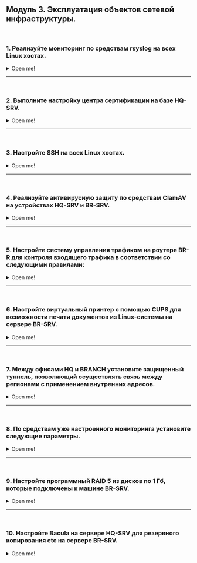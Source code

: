 
## <a id="module_3">Модуль 3. Эксплуатация объектов сетевой инфраструктуры. </a>

</br>

### <a id="module_3_1">1. Реализуйте мониторинг по средствам rsyslog на всех Linux хостах. </a>

<details> <summary> Open me! </summary>

</br>

**1.1 Составьте отчёт о том, как работает мониторинг.**

</br>

Устанавливаем пакет **rsyslog** на все тачки.

```console
apt install rsyslog-* -y
```

Также на **HQ-SRV**.

```
dnf -y install rsyslog-*
```

</br>

Во время установки пакетов везде жмем "Нет".

![изображение](./images/rsyslog-download.png)

</br>

Включаем автозапуск службы и стартуем ее.

```console
systemctl start rsyslog
systemctl enable rsyslog
```

</br>

В качестве центрального сервера, который будет принимать логи с остальных устройств, будет выступать **HQ-SRV**.

</br>

Редактируем на **HQ-SRV** файл **/etc/rsyslog.conf**.

```console
[root@hq-srv ~]# nano /etc/rsyslog.conf
```

</br>

Расскоменчиваем эти параметры.

```console
...
# provides UDP syslog reception
module(load="imudp")
input(type="imudp" port="514")

# provides TCP syslog reception
module(load="imtcp")
input(type="imtcp" port="514")
...
```

</br>

В самом конце файла пишем следующую ебанину (да, выглядит страшно, но так надо)

```console
$template RemoteLogs, "/var/log/rsyslog/%HOSTNAME%/%PROGRAMNAME%"
*.* ?RemoteLogs
& ~
```

</br>

Перезагружаем службу **rsyslog** на **HQ-SRV**.

```console
[root@hq-srv ~]# systemctl restart rsyslog
```

</br>

На всех остальных машинах под управлением Debian создаем файл **/etc/rsyslog.d/all.conf**.

```console
touch /etc/rsyslog.d/all.conf
```

</br>

Редактируем его и пишем там следующее (в качестве IP-адреса указывается IP-адрес **HQ-SRV**).

```console
nano /etc/rsyslog.d/all.conf
```

```console
*.* @@172.16.2.2:514
```

</br>

Перезагружаем на всех машинах под управлением Debian службу **rsyslog**.

```console
systemctl restart rsyslog
```

</br>

Переходим на **HQ-SRV** по пути **/var/log/rsyslog/** и видим директории для каждого узла. Внутри них лежат логи от приложений.

```console
cd /var/log/rsyslog
```

</br>

![изображение](./images/rsyslog-1.png)

</details>

---

</br>

### <a id="module_3_2">2. Выполните настройку центра сертификации на базе HQ-SRV. </a>

<details> <summary> Open me! </summary>

</br>

**2.1. Выдайте сертификаты для SSH;**

**2.2. Выдайте сертификаты для веб серверов;**

</br>

Скачиваем пакет **easy-rsa** на **HQ-SRV**.

```console
[root@hq-srv ~]# dnf -y install easy-rsa
```

</br>

Копируем файл **easyrsa** в домашнюю директорию пользователя.

```console
[root@hq-srv ~]# cp /usr/share/easy-rsa/3.1.7/easy-rsa /home/adminn/easy-rsa
```

</br>

Переходим в домашнюю директорию пользователя и вводим команду **init-pki**, инициализируя инфраструктуру ключей.

```console
[root@hq-srv ~]# cd /home/adminn
[root@hq-srv adminn]# ./easyrsa init-pki
```

</br>

Создаем ЦС командой **build-ca**.

```console
[root@hq-srv adminn]# ./easyrsa build-ca
```

</br>

В ходе выполнения команды **build-ca** попросят ввести Passphrase, пустым его оставить нельзя, поэтому вводим **P@ssw0rd**. Также нас спросят Common Name, вводим **hq-srv.hq.work**.

![изображение](./images/easy-rsa-1-fixed.png)

</br>

Генерируем запрос на подпись сертификата для **BR-SRV**. Common Name оставляем по умолчанию (br-srv.branch.work).

```console
[root@hq-srv adminn]# ./easyrsa gen-req br-srv.branch.work nopass
```

</br>

![изображение](./images/easyrsa-2-fixed.png)

</br>

Создаем сам сертификат для **BR-SRV**. На моменте "Confirm request details" вводим **yes**, на моменте "Enter pass phrase" вводим **P@ssw0rd**.

```console
[root@hq-srv adminn]# ./easyrsa sign-req server br-srv.branch.work
```

</br>

![изображение](./images/easyrsa-3.jpg)

</br>

Теперь необходимо перекинуть сертификат на **BR-SRV**. Подключаемся по sftp на **BR-SRV** с **HQ-SRV**.

```console
[root@hq-srv adminn]# sftp -P 2222 branch-admin@192.168.33.10
Connected to 192.168.33.10.
sftp>
```

</br>

Перекидываем два файла через **put** - приватный ключ и сертификат.

```console
sftp> put /home/adminn/pki/issued/br-srv.branch.work.crt
sftp> put /home/adminn/pki/private/br-srv.branch.work.key
```

</br>

Переходим на **BR-SRV**. Редактируем конфигурационный файл **/etc/apache2/sites-available/default-ssl.conf**.

```console
root@BR-SRV:~# nano /etc/apache2/default-ssl.conf
```

</br>

Находим две строчки: **SSLCertificateFile** и **SSLCertificateKeyFile**. Пишем там пути к сертификату и ключу.

```console
...
SSLCertificateFile /home/branch-admin/br-srv.branch.work.crt
SSLCertificateKeyFile /home/branch-admin/br-srv.branch.work.key
...
```

</br>

Включаем модуль **ssl** для apache при помощи команды **a2enmod ssl**.

```console
root@BR-SRV:~# sudo a2enmod ssl
```

</br>

Включаем сайт **default-ssl** при помощи команды **a2ensite**.

```console
root@BR-SRV:~# sudo a2ensite default-ssl
```

</br>

Перезапускаем службу **apache2**.

```console
root@BR-SRV:~# systemctl restart apache2
root@BR-SRV:~# systemctl reload apache2
```

</br>

Заходим в браузер по IP-адресу **br-srv.branch.work** с использованием **https**.

![изображение](./images/easyrsa-4.jpg)

</br>

Тыкаем на замочек, затем "Подробнее".

![изображение](./images/easyrsa-5.jpg)

</br>

Видим всю инфу о сертификате и ЦС.

![изображение](./images/easyrsa-6.jpg)

</details>

---

</br>

### <a id="module_3_3">3. Настройте SSH на всех Linux хостах. </a>

<details> <summary> Open me! </summary>

</br>

**3.1. Banner ( Authorized access only! );** 

**3.2. Установите запрет на доступ root;**

**3.3. Отключите аутентификацию по паролю;**

**3.4. Переведите на нестандартный порт;**

**3.5. Ограничьте ввод попыток до 4;**

**3.6. Отключите пустые пароли;**

**3.7. Установите предел времени аутентификации до 5 минут;** 

**3.8 Установите авторизацию по сертификату выданным HQ-SRV;**

</br>

На всех устройствах в домашних директориях пользователей должна быть директория **.ssh**. Если ее нет - необходимо ее создать, а также выставить права 700. Также директория должна быть создана от имени самого пользователя, которому принадлежит домашняя директория.

```console
[adminn@hq-srv ~]# mkdir /home/adminn/.ssh
[adminn@hq-srv ~]# chmod 700 /home/adminn/.ssh
```


</br>

При помощи **ssh-keygen** генерим пару ключей на **HQ-SRV**. Опять-таки от имени пользователя. Passhprase - пустой. Имя оставляем по умолчанию - id_rsa.

```console
[adminn@hq-srv ~]# cd .ssh
[adminn@hq-srv .ssh]# ssh-keygen
Enter file in which to save the key (/home/adminn/.ssh/id_rsa): 
Generating public/private rsa key pair.
Enter passphrase (empty for no passphrase):
Enter same passphrase again:
Your identification has been saved in demo_key
Your public key has been saved in demo_key.pub
```

</br>

Передаем с **HQ-SRV** публичный ключ на **BR-SRV**, **BR-R**, **HQ-R**.

```console
[adminn@hq-srv .ssh]# ssh-copy-id -i id_rsa.pub branch-admin@192.168.33.10
[adminn@hq-srv .ssh]# ssh-copy-id -i id_rsa.pub branch-admin@192.168.33.1
[adminn@hq-srv .ssh]# ssh-copy-id -i id_rsa.pub adminn@172.16.2.1
```

</br>

Открываем и редактируем конфиг SSH **/etc/ssh/sshd_config** на всех устройствах.

```console
nano /etc/ssh/sshd_config
```

```
Banner /etc/ssh/banner
Port 2222
LoginGraceTime 5m
PermitRootLogin no
MaxAuthTries 4
PubkeyAuthentication yes
PasswordAuthentication no
PermitEmptyPasswords no
```

</br>

Создаем и редактируем везде файл **/etc/ssh/banner**.

```console
touch /etc/ssh/banner
nano /etc/ssh/banner
```

```console
Authorized access only!
```

</br>

Перезагружаем службу **sshd** на всех устройствах.

```console
systemctl restart sshd
```

</br>

Проверяем подключение. Оно должно происходить автоматически, без запроса пароля, а также с появлением сообщения "Authorized access only!". Не забываем также указать порт.

```console
[adminn@hq-srv ~]# ssh -p 2222 adminn@172.16.2.1 
[adminn@hq-srv ~]# ssh -p 2222 branch-admin@192.168.33.1 
[adminn@hq-srv ~]# ssh -p 2222 branch-admin@192.168.33.10 
```

</br>

![изображение](./images/ssh_check.png)

</details>

---

</br>

### <a id="module_3_4">4. Реализуйте антивирусную защиту по средствам ClamAV на устройствах HQ-SRV и BR-SRV. </a>

<details> <summary> Open me! </summary>

</br>

**4.1. Настройте сканирование системы раз в сутки с сохранением отчёта**

**4.2. Учтите, что сканирование должно проводится при условии, что от пользователей нет нагрузки**

</br>

Скачиваем на **HQ-SRV** пакеты **clamav**, **clamd**, **clamav-update**.

```console
[root@hq-srv ~]# dnf -y install clamav clamd clamav-update
```

</br>

На **BR-SRV** скачиваем просто один пакет **clamav**.

```console
root@BR-SRV:~# apt install clamav -y 
```

</br>

Открываем конфиг файл **freshclam.conf** на **HQ-SRV** и **BR-SRV**.

```console
[root@hq-srv ~]# nano /etc/freshclam.conf
```

```console
root@BR-SRV:~# nano /etc/clamav/freshclam.conf
```

</br>

На **BR-SRV** надо дать доступ для записи на этот файл.

```console
root@BR-SRV:~# chmod +w /etc/clamav/freshclam.conf
```

</br>

Находим строчку **"DatabaseMirror"** и меняем ее значение на https://clamav-mirror.ru. Если строчки две - оставляем одну.

```console
...
DatabaseMirror https://clamav-mirror.ru
...
```

</br>

Пробуем обновить БД ClamAV при помощи команды **freshclam**.

```console
freshclam
```

</br>

Если выскакивают ошибки по типу "CDN", делаем следующее. Если ошибок нет, едем дальше.

```console
mv /var/lib/clamav/freshclam.dat /var/lib/clamav/freshclam.dat.old
```

</br>

После этого снова пробуем выполнить обновление командой **freshclam**.

</br>

После успешного обновления, создаем скрипт **/opt/clamscan_home.sh**, а также файл **/var/log/clamscan_home.log**

```console
touch /opt/clamscan_home.sh
chmod +x clamscan_home.sh
touch /var/log/clamscan_home.log
```

</br>

Редактируем **clamscan_home.sh**.

```console
nano /opt/clamscan_home.sh
```

```console
#!/bin/bash
clamscan -i -r /home/ >> /var/log/clamscan_home.log
```

</br>

Проверяем выполнение скрипта его запуском. 

```console
/opt/clamscan_home.sh
```

</br>

> Примечание: выполнение скрипта в среднем занимает 2 минуты, если вы хотите ускорить этот процесс, попробуйте поменять директорию /home/ в скрипте на другую, где поменьше файлов.

</br>

Файл с логами после выполнения скрипта не должен быть пустым.

```console
cat /var/log/clamscan_home.log
```

</br>

Теперь делаем запуск скрипта каждый день. Пишем **crontab -e**. Выбираем редактор nano (1).

```console
crontab -e
```

</br>

> Примечание: на HQ-SRV чтобы открыть crontab с nano, пишем "EDITOR=nano crontab -e"

</br>

В конце файла пишем следующую строчку. Она означает запуск скрипта каждый день в 01:00 ночи.

```console
0 1 * * * /opt/clamscan_home.sh
```


</details>

---

</br>

### <a id="module_3_5">5. Настройте систему управления трафиком на роутере BR-R для контроля входящего трафика в соответствии со следующими правилами: </a>

<details> <summary> Open me! </summary>

</br>

**5.1. Разрешите подключения к портам DNS (порт 53), HTTP (порт 80) и HTTPS (порт 443) для всех клиентов. Эти порты необходимы для работы настраиваемых служб.**

**5.2. Разрешите работу выбранного протокола организации защищенной связи. Разрешение портов должно быть выполнено по принципу «необходимо и достаточно».**

**5.3. Разрешите работу протоколов ICMP (протокол управления сообщениями Internet).**

**5.4. Разрешите работу протокола SSH (Secure Shell) (SSH используется для безопасного удаленного доступа и управления устройствами).**

**5.5. Запретите все прочие подключения.**

**5.6. Все другие подключения должны быть запрещены для обеспечения безопасности сети.**

</br>

Задаем политику по умолчанию для цепочки **INPUT**.

```console
root@BR-R:~# iptables -P INPUT DROP
```

</br>

Вводим следующие правила **iptables** на **BR-R**.

```console
root@BR-R:~# iptables -A INPUT -p udp --dport 53 -j ACCEPT
root@BR-R:~# iptables -A INPUT -p tcp --dport 53 -j ACCEPT
root@BR-R:~# iptables -A INPUT -p tcp --dport 80 -j ACCEPT
root@BR-R:~# iptables -A INPUT -p tcp --dport 443 -j ACCEPT
root@BR-R:~# iptables -A INPUT -p tcp --dport 2222 -j ACCEPT
root@BR-R:~# iptables -A INPUT -p icmp -j ACCEPT
root@BR-R:~# iptables -A INPUT -p gre -j ACCEPT
root@BR-R:~# iptables -A INPUT -p ospf -j ACCEPT
```

</br>

Устанавливаем пакет **iptables-persistent**, если он не скачан.

```console
root@BR-R:~# apt install iptables-persistent -y
```

</br>

Сохраняем правила при помощи **iptables-save**.

```console
root@BR-R:~# iptables-save > /etc/iptables/rules.v4
```

</br>


</details>

---

</br>

### <a id="module_3_6">6. Настройте виртуальный принтер с помощью CUPS для возможности печати документов из Linux-системы на сервере BR-SRV.</a>

<details> <summary> Open me! </summary>

</br>

Скачиваем пакеты **cups** и **cups-pdf** на **BR-SRV**.

```console
root@BR-SRV:~# apt install cups cups-pdf -y
```

</br>

Запускаем службу **cups**.

```console
root@BR-SRV:~# /etc/init.d/cups start
```

</br>

Вводим команду **lpstat -t -d** и проверяем, все ли четко с принтером.

```console
root@BR-SRV:~# lpstat -t -d
планировщик запущен
назначение системы по умолчанию: PDF
устройство для PDF: cups-pdf:/
PDF принимает запросы с момента Пн 20 мая 2024 13:45:52
принтер PDF свободен. Включен с момента Пн 20 мая 2024 13:45:52
назначение системы по умолчанию: PDF
```

</br>

Залетаем на **localhost:631** в браузере **BR-SRV**.

![изображение](./images/cups-1.png)

</br>

Заходим в раздел "Printers". Там должен быть принтер **PDF**.

![изображение](./images/cups-fixed-1.png)

</br>

Жмем **Win+R** и пишем **system-config-printer**.

![изображение](./images/cups-fixed-2.png)

</br>

Там должен лежать принтер **PDF**. Можно посмотреть его свойства.

![изображение](./images/cups-fixed-3.png)

</br>

<details> <summary>Что делать если нету принтера PDF?</summary>

</br>

Добавляем новый принтер (CUPS-PDF (Virtual PDF Printer)) (если у вас его нет в панели администрирования CUPS).

![изображение](./images/cups-4.png)

![изображение](./images/cups-5.jpg)

![изображение](./images/cups-6.jpg)

После добавления он автоматически добавиться и в систему.

![изображение](./images/cups-7.jpg)

</details>

</details>

---

</br>

### <a id="module_3_7">7. Между офисами HQ и BRANCH установите защищенный туннель, позволяющий осуществлять связь между регионами с применением внутренних адресов.</a>

<details> <summary> Open me! </summary>

</br>

Скачиваем на **HQ-R** и **BR-R** пакет **network-manager**.

```console
root@HQ-R:~# apt install network-manager -y
root@BR-R:~# apt install network-manager -y
```

</br>

Вводим команду **nmtui** на обоих устройствах.

```console
root@HQ-R:~# nmtui
root@BR-R:~# nmtui
```

</br>

Попадаем в интерфейс программы. Нажимаем на "Изменить подключение".

![изображение](./images/gre-0.jpg)

</br>

Добавляем новое подключение.

![изображение](./images/gre-1.jpg)

</br>

Тип подключения выбираем - "**IP-туннель**".

![изображение](./images/gre-2.jpg)

</br>

Редактируем конфигурацию подключения - **HQ-R**. В качестве локального IP-адреса используем внешний IP (который ведет в сторону ISP), в качестве удаленного IP-адреса - внешний адрес **BR-R**. Также конфигурируем IPv4 - та же подсеть должна использоваться и на BR-R.

![изображение](./images/gre-3.jpg)

</br>

Аналогичным образом редактируем подключение и на **BR-R**.

![изображение](./images/gre-4.jpg)

</br>

Также не забываем активировать созданное подключение.

![изображение](./images/gre-00.jpg)

![изображение](./images/gre-5.jpg)

</br>

Теперь заворачиваем трафик до локальных сетей при помощи ip route.

```console
root@BR-R:~# ip route add 172.16.2.0/30 via 20.20.20.1
```

```console
root@HQ-R:~# ip route add 192.168.33.0/28 via 20.20.20.2
```

</br>

Проверяем при помощи **traceroute** на **HQ-SRV** и **BR-SRV**. 

```console
root@BR-SRV:~# traceroute 172.16.2.2
traceroute to 172.16.2.2 (172.16.2.2), 30 hops max, 60 byte packets
1 br-r.branch.work (192.168.33.1) 7.911 ms  7.342 ms  7.181 ms
2 * * *
3 hq-srv.hq.work (172.16.2.2)  15.059 ms  14.771 ms  14.964 ms
```

```console
[root@hq-srv ~]# traceroute 192.168.33.10
traceroute to 192.168.33.10 (192.168.33.10), 30 hops max, 60 byte packets
1 _gateway (172.16.2.1)  4.651 ms  5.327 ms  5.020 ms
2 * * *
2 192.168.33.10 (192.168.33.10) 37.619 ms  49.039 ms  49.976 ms
```

</br>

Как видно из вывода команды **traceroute**, промежуточные IP-адреса не используются, все четко

</details>

---

</br>

### <a id="module_3_8">8. По средствам уже настроенного мониторинга установите следующие параметры.</a>

<details> <summary> Open me! </summary>

</br>

**8.1. Warning**

*8.1.1 Нагрузка процессора больше или равна 70%*

*8.1.2. Заполненность оперативной памяти больше или равна 80%*

*8.1.3. Заполненность диска больше или равна 85%*

**8.2. Напишите план действия при получении Warning сообщений**

</br>

это пиздец)

</details>

---

</br>

### <a id="module_3_9">9. Настройте программный RAID 5 из дисков по 1 Гб, которые подключены к машине BR-SRV.</a>

<details> <summary> Open me! </summary>

</br>

Добавляем три диска объемом по 1 Гб каждый для **BR-SRV**.

![изображение](./images/raid-disks.png)

</br>

Устанавливаем пакеты **fdisk** и **mdadm**.

```console
root@BR-SRV:~# apt install fdisk mdadm -y
```

</br>

Проверяем через **fdisk -l** наличие подключенных дисков - **/dev/sdb**, **/dev/sdc**, **/dev/sdd**.

![изображение](./images/raid-2.jpg)

</br>

Создаем RAID-массив при помощи утилиты **mdadm**.

```console
root@BR-SRV:~# mdadm --create -v /dev/md5 --level=5 --raid-devices=3 /dev/sdb /dev/sdc /dev/sdd
```

</br>

Проверить создан ли RAID-массив можно следующей командой: 

```console
root@BR-SRV:~# cat /proc/mdstat
```

![изображение](./images/raid-3.jpg)

</br>

Размечаем файловую систему ext4 на массиве при помощи утилиты **mkfs.ext4**.

```console
root@BR-SRV:~# mkfs.ext4 /dev/md5
```

</br>

В выводе команды **fdisk -f** должен быть /dev/md5.

![изображение](./images/raid-4.png)

</br>

Делаем монтирование /dev/md5 в /mnt при помощи команды **mount**.

```console
root@BR-SRV:~# mount /dev/md5 /mnt
```

</br>

В выводе команды **df -h** должен быть /dev/md5.

![изображение](./images/raid-5.png)

</br>

Теперь необходимо настроить автоматическую сборку массива. Открываем конфигурационный файл **/etc/mdadm/mdadm.conf**.

```console
root@BR-SRV:~# nano /etc/mdadm/mdadm.conf
```

</br>

В конце файла пишем команду.

```console
...
mdadm --detail -scan >> /etc/mdadm/mdadm.conf
```

</br>

Обновляем **initramfs** при помощи команды:

```console
root@BR-SRV:~# update-initramfs -u
```

</br>

Настраиваем автомонтирование. Редактируем файл **/etc/fstab**. В конце файла пишем строчку:

```console
root@BR-SRV:~# nano /etc/fstab
```

```console
...
/dev/md5      /mnt       ext4      defaults      0    0
```

</br>

После этого перезагружаем систему и проверяем наличие массива в системе командой **fdisk -l**.

</details>

---

</br>

### <a id="module_3_10">10. Настройте Bacula на сервере HQ-SRV для резервного копирования etc на сервере BR-SRV.</a>

<details> <summary> Open me!</summary>

</br>

Скачиваем на **HQ-SRV** пакет **mariadb-server**.

```console
[root@hq-srv ~]# dnf -y install mariadb-server
```

</br>

Запускам службу **mariadb** и добавляем ее в автозапуск.

```console
[root@hq-srv ~]# systemctl start mariadb
[root@hq-srv ~]# systemctl enable mariadb
```

</br>

Скачиваем пакеты **bacula** на **HQ-SRV**.

```console
[root@hq-srv ~]# dnf -y install bacula-*
```

</br>

Также скачиваем клиентский пакет **bacula-fd** на **BR-SRV**.

```console
root@BR-SRV:~# apt install bacula-fd -y
```

</br>

Заходим в **mariadb** на **HQ-SRV**. Создаем базу данных с именем **"bacula"**, пользователя **"bacula"@localhost"**, а также выдаем права этому пользователю на БД.

```console
[root@hq-srv ~]# sudo mysql -u root -p
mariadb> CREATE DATABASE bacula;
mariadb> CREATE USER "bacula"@"localhost" IDENTIFIED by "P@ssw0rd";
mariadb> GRANT ALL PRIVLEGES ON bacula.* TO "bacula"@"localhost";
mariadb> exit;
```

</br>

Вводим команду **alternatives --config libbascats.so**. В ходе выполнения команды жмем "1", затем "Enter".

```console
[root@hq-srv ~]# alternatives --config libbascats.so
```

![изображение](./images/bacula-1.png)

</br>

Переходим в директорию **/usr/libexec/bacula**. Выполняем скрипт **make_mysql_tables**, как это продемонстрировано ниже.

```
[root@hq-srv ~]# cd /usr/libexec/bacula
[root@hq-srv ~]# ./make_mysql_tables -u bacula -p
Enter password: P@ssw0rd
```

</br>

Также заходим на **BR-R** и добавляем разрешающие правила для работы портов Bacula.

```console
root@BR-R:~# iptables -A INPUT -d tcp --dport 9101 -j ACCEPT
root@BR-R:~# iptables -A INPUT -d tcp --dport 9102 -j ACCEPT
root@BR-R:~# iptables -A INPUT -d tcp --dport 9103 -j ACCEPT
```

</br>

**ВНИМАНИЕ! Вы находитесь на ПЕРЕПУТЬЕ. Дальнейший сценарий выполнения задания зависит от Вас. Всего их два:**

</br>

<details> <summary> Сценарий №1. Нереальный. </summary>

</br>

> Я серьезно, по такому сценарию вы никогда не успеете сделать это задание. Проще забить хуй.

</br>

Редактируем конфигурационный файл **/etc/bacula/bacula-dir.conf** на **HQ-SRV**.

```console
[root@hq-srv ~]# nano /etc/bacula/bacula-dir.conf
```

```console
Director {
  Name = bacula-dir
  DIRport = 9101
  DIRaddress = 172.16.2.2
  QueryFile = "/etc/bacula/query.sql"
  WorkingDirectory = "/var/spool/bacula"
  PidDirectory = "/var/run"
  Maximum Concurrent Jobs = 20
  Password = "P@ssw0rd"
  Messages = Daemon
}

JobDefs {
  Name = "DefaultJob"
  Type = Backup
  Level = Full
  Client = br-srv
  FileSet = "Full Set"
  Schedule = "WeeklyCycle"
  Storage = File1
  Messages = Standard
  Pool = File
  SpoolAttributes = yes
  Priority = 10
  Write Bootstrap = "/var/spool/bacula/%c.bsr"
}

Job {
  Name = "BackupClient1"
  JobDefs = "DefaultJob"
}

Job {
  Name = "RestoreFiles"
  Type = Restore
  Client = br-srv
  Storage = File1
  FileSet="Full Set"
  Pool = File
  Messages = Standard
  Where = /tmp/bacula-restores
}

FileSet {
  Name = "Full Set"
  Include {
    Options {
      signature = MD5
    }
    File = /etc/
  }
}

Storage {
  Name = File1
  SDPort = 9103
  Address = 172.16.2.2
  Maximum Concurrent Jobs = 20
  Password = "P@ssw0rd"
  Device = FileStorage
  MediaType = File1
}

Schedule {
  Name = "WeeklyCycle"
  Run = Full 1st sun at 23:05
  Run = Differential 2nd-5th sun at 23:05
  Run = Incremental mon-sat at 23:05
}

Client {
  Name = br-srv
  Address = 192.168.33.10
  FDPort = 9102
  Catalog = MyCatalog
  Password = "P@ssw0rd"
  File Retention = 60 days
  Job Retention = 6 months
  AutoPrune = yes
}

Catalog {
  Name = MyCatalog
  dbname = "bacula"; dbuser = "bacula"; dbpassword = "P@ssw0rd"; dbaddress="localhost";
}

Messages {
  Name = Standard
  mailcommand = "/usr/sbin/bsmtp -h localhost -f \"\(Bacula\) \<%r\>\" -s \"Bacula: %t %e of %c %l\" %r"
  operatorcommand = "/usr/sbin/bsmtp -h localhost -f \"\(Bacula\) \<%r\>\" -s \"Bacula: Intervention needed for %j\" %r"
  mail = root@localhost = all, !skipped
  operator = root@localhost = mount
  console = all, !skipped, !saved
  append = "/var/log/bacula/bacula.log" = all, !skipped
  catalog = all
}

Messages {
  Name = Daemon
  mailcommand = "/usr/sbin/bsmtp -h localhost -f \"\(Bacula\) \<%r\>\" -s \"Bacula daemon message\" %r"
  mail = root@localhost = all, !skipped
  console = all, !skipped, !saved
  append = "/var/log/bacula/bacula.log" = all, !skipped
}

Pool {
  Name = File
  Pool Type = Backup
  Recycle = yes
  AutoPrune = yes
  Volume Retention = 365 days
  Maximum Volume Bytes = 50G
  Maximum Volumes = 100
  Label Format = "Vol-"
}
```

</br>

- **172.16.2.2** - IP-адрес **HQ-SRV**.
- **192.168.33.10** - IP-адрес **BR-SRV**.
- Остальные параметры оставляем такие же.

</br>

Редактируем конфигурационный файл **/etc/bacula/bacula-sd.conf** на **HQ-SRV**.

```console
[root@hq-srv ~]# nano /etc/bacula/bacula-sd.conf
```

```console
Storage {
  Name = File1
  SDPort = 9103
  SDAddress = 172.16.2.2
  WorkingDirectory = "/var/spool/bacula"
  Pid Directory = "/var/run"
  Plugin Directory = "/usr/lib64/bacula"
  Maximum Concurrent Jobs = 20
}

Director {
  Name = bacula-dir
  Password = "P@ssw0rd"
}

Device {
  Name = FileStorage
  Media Type = File1
  Archive Device = /tmp
  LabelMedia = yes;
  Random Access = Yes;
  AutomaticMount = yes;
  RemovableMedia = no;
  AlwaysOpen = yes;
  Maximum Concurrent Jobs = 5
}

Messages {
  Name = Standard
  director = bacula-dir = all
}
```

</br>

Редактируем конфигурационный файл **/etc/bacula/bconsole.conf** на **HQ-SRV**.

```console
[root@hq-srv ~]# nano /etc/bacula/bconsole.conf
```

```console
Director {
  Name = bacula-dir
  DIRport = 9101
  Address = 172.16.2.2
  Password = "P@ssw0rd"
}
```

</br>

Вводим команду **bconsole -t**, чтобы проверить, все ли в порядке с конфигурацией. Если команда ничего не вывела - все хорошо (вроде).

```console
[root@hq-srv ~]# bconsole -t
[root@hq-srv ~]#
```

</br>

Редактируем конфигурационный файл **/etc/bacula/bacula-fd.conf** на **BR-SRV**.

```console
root@BR-SRV:~# nano /etc/bacula/bacula-fd.conf
```

```console
Director {
  Name = bacula-dir
  Password = "P@ssw0rd"
}

FileDaemon {                          # this is me
  Name = br-srv
  FDport = 9102                  # where we listen for the director
  WorkingDirectory = /var/lib/bacula
  Pid Directory = /run/bacula
  Maximum Concurrent Jobs = 20
  Plugin Directory = /usr/lib/bacula
  FDAddress = 192.168.33.10
}

Messages {
  Name = Standard
  director = br-srv.branch.work-dir = all, !skipped, !restored
}
```

</br>

Запускаем необходимые службы на **HQ-SRV** и **BR-SRV** и добавляем их в автозапуск.

```console
[root@hq-srv ~]# systemctl start bacula-dir
[root@hq-srv ~]# systemctl start bacula-sd
```

```console
[root@hq-srv ~]# systemctl enable bacula-dir
[root@hq-srv ~]# systemctl enable bacula-sd
```

```console
root@BR-SRV:~# systemctl restart bacula-fd
```

</br>

Заходим в **bconsole** на **BR-SRV**. Запускаем джобу для бэкапа директории **/etc/**.

```console
[root@hq-srv ~]# bconsole
* run
* 1
* yes
```

</br>

![изображение](./images/bacula-3.png)

</br>

Вводим команду **status dir**. Видим, что наш бэкап имеет статус "ОК".

```console
* status dir
```

![изображение](./images/bacula-4.png)

</br>

</details>

<details> <summary> Сценарий №2. Может быть реальный. </summary>

</br>

потом

</details>

</details>
